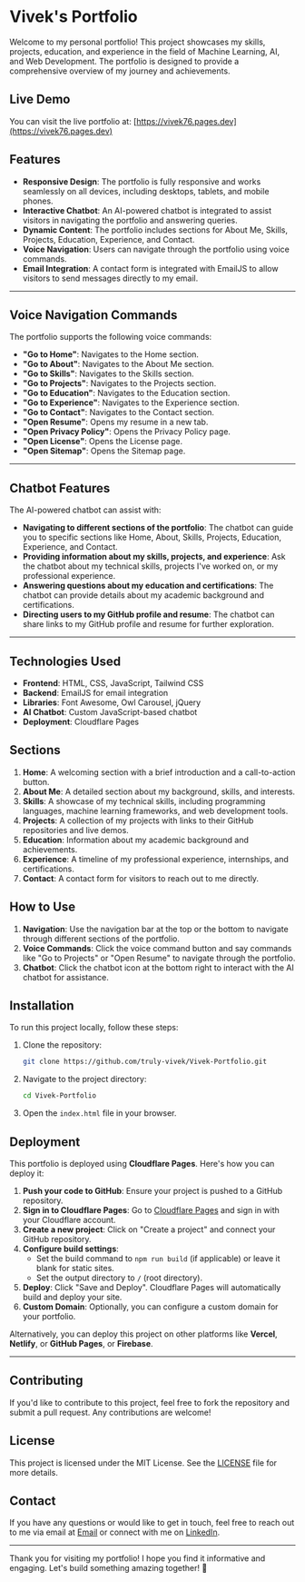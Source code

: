 # Vivek's Portfolio

Welcome to my personal portfolio! This project showcases my skills, projects, education, and experience in the field of Machine Learning, AI, and Web Development. The portfolio is designed to provide a comprehensive overview of my journey and achievements.

## Live Demo

You can visit the live portfolio at: [https://vivek76.pages.dev](https://vivek76.pages.dev)

## Features

- **Responsive Design**: The portfolio is fully responsive and works seamlessly on all devices, including desktops, tablets, and mobile phones.
- **Interactive Chatbot**: An AI-powered chatbot is integrated to assist visitors in navigating the portfolio and answering queries.
- **Dynamic Content**: The portfolio includes sections for About Me, Skills, Projects, Education, Experience, and Contact.
- **Voice Navigation**: Users can navigate through the portfolio using voice commands.
- **Email Integration**: A contact form is integrated with EmailJS to allow visitors to send messages directly to my email.
---
  ## Voice Navigation Commands

The portfolio supports the following voice commands:

- **"Go to Home"**: Navigates to the Home section.
- **"Go to About"**: Navigates to the About Me section.
- **"Go to Skills"**: Navigates to the Skills section.
- **"Go to Projects"**: Navigates to the Projects section.
- **"Go to Education"**: Navigates to the Education section.
- **"Go to Experience"**: Navigates to the Experience section.
- **"Go to Contact"**: Navigates to the Contact section.
- **"Open Resume"**: Opens my resume in a new tab.
- **"Open Privacy Policy"**: Opens the Privacy Policy page.
- **"Open License"**: Opens the License page.
- **"Open Sitemap"**: Opens the Sitemap page.

---

## Chatbot Features

The AI-powered chatbot can assist with:

- **Navigating to different sections of the portfolio**: The chatbot can guide you to specific sections like Home, About, Skills, Projects, Education, Experience, and Contact.
- **Providing information about my skills, projects, and experience**: Ask the chatbot about my technical skills, projects I've worked on, or my professional experience.
- **Answering questions about my education and certifications**: The chatbot can provide details about my academic background and certifications.
- **Directing users to my GitHub profile and resume**: The chatbot can share links to my GitHub profile and resume for further exploration.

---

## Technologies Used

- **Frontend**: HTML, CSS, JavaScript, Tailwind CSS
- **Backend**: EmailJS for email integration
- **Libraries**: Font Awesome, Owl Carousel, jQuery
- **AI Chatbot**: Custom JavaScript-based chatbot
- **Deployment**: Cloudflare Pages

## Sections

1. **Home**: A welcoming section with a brief introduction and a call-to-action button.
2. **About Me**: A detailed section about my background, skills, and interests.
3. **Skills**: A showcase of my technical skills, including programming languages, machine learning frameworks, and web development tools.
4. **Projects**: A collection of my projects with links to their GitHub repositories and live demos.
5. **Education**: Information about my academic background and achievements.
6. **Experience**: A timeline of my professional experience, internships, and certifications.
7. **Contact**: A contact form for visitors to reach out to me directly.

## How to Use

1. **Navigation**: Use the navigation bar at the top or the bottom to navigate through different sections of the portfolio.
2. **Voice Commands**: Click the voice command button and say commands like "Go to Projects" or "Open Resume" to navigate through the portfolio.
3. **Chatbot**: Click the chatbot icon at the bottom right to interact with the AI chatbot for assistance.

## Installation

To run this project locally, follow these steps:

1. Clone the repository:
   ```bash
   git clone https://github.com/truly-vivek/Vivek-Portfolio.git
   
2. Navigate to the project directory:
   ```bash
   cd Vivek-Portfolio
3. Open the `index.html` file in your browser.

## Deployment

This portfolio is deployed using **Cloudflare Pages**. Here's how you can deploy it:

1. **Push your code to GitHub**: Ensure your project is pushed to a GitHub repository.
2. **Sign in to Cloudflare Pages**: Go to [Cloudflare Pages](https://pages.cloudflare.com/) and sign in with your Cloudflare account.
3. **Create a new project**: Click on "Create a project" and connect your GitHub repository.
4. **Configure build settings**:
   - Set the build command to `npm run build` (if applicable) or leave it blank for static sites.
   - Set the output directory to `/` (root directory).
5. **Deploy**: Click "Save and Deploy". Cloudflare Pages will automatically build and deploy your site.
6. **Custom Domain**: Optionally, you can configure a custom domain for your portfolio.

Alternatively, you can deploy this project on other platforms like **Vercel**, **Netlify**, or **GitHub Pages**, or **Firebase**.

---

## Contributing

If you'd like to contribute to this project, feel free to fork the repository and submit a pull request. Any contributions are welcome!

## License

This project is licensed under the MIT License. See the [LICENSE](https://vivek76.pages.dev/license.html) file for more details.

## Contact

If you have any questions or would like to get in touch, feel free to reach out to me via email at [Email](mailto:#) or connect with me on [LinkedIn](https://www.linkedin.com/in/vivek76/).

---

Thank you for visiting my portfolio! I hope you find it informative and engaging. Let's build something amazing together! 🚀
